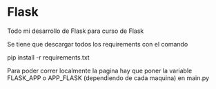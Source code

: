 # Flask
Todo mi desarrollo de Flask para curso de Flask

Se tiene que descargar todos los requirements con el comando

pip install -r requirements.txt

Para poder correr localmente la pagina hay que poner la variable FLASK_APP o APP_FLASK (dependiendo de cada maquina) en main.py